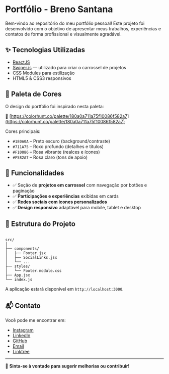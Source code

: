 # Portfólio - Breno Santana

Bem-vindo ao repositório do meu portfólio pessoal! Este projeto foi desenvolvido com o objetivo de apresentar meus trabalhos, experiências e contatos de forma profissional e visualmente agradável.

## ✨ Tecnologias Utilizadas

- [ReactJS](https://reactjs.org/)
- [Swiper.js](https://swiperjs.com/) — utilizado para criar o carrossel de projetos
- CSS Modules para estilização
- HTML5 & CSS3 responsivos

## 🎨 Paleta de Cores

O design do portfólio foi inspirado nesta paleta:

🔗 [https://colorhunt.co/palette/180a0a711a75f10086f582a7](https://colorhunt.co/palette/180a0a711a75f10086f582a7)

Cores principais:
- `#180A0A` – Preto escuro (background/contraste)
- `#711A75` – Roxo profundo (detalhes e títulos)
- `#F10086` – Rosa vibrante (realces e ícones)
- `#F582A7` – Rosa claro (tons de apoio)

## 📸 Funcionalidades

- ✅ Seção de **projetos em carrossel** com navegação por botões e paginação
- ✅ **Participações e experiências** exibidas em cards
- ✅ **Redes sociais com ícones personalizados**
- ✅ **Design responsivo** adaptável para mobile, tablet e desktop

## 📁 Estrutura do Projeto

```

src/
│
├── components/
│   ├── Footer.jsx
│   ├── SocialLinks.jsx
│   └── ...
├── styles/
│   └── Footer.module.css
├── App.jsx
└── index.js

````

A aplicação estará disponível em `http://localhost:3000`.

## 📬 Contato

Você pode me encontrar em:

* [Instagram](https://instagram.com/brenoasantana)
* [LinkedIn](https://linkedin.com/in/brenoasantana)
* [GitHub](https://github.com/brenoasantana)
* [Email](mailto:contatobrenosantana@outlook.com)
* [Linktree](https://linktr.ee/brenoasantana)

---

🧠 **Sinta-se à vontade para sugerir melhorias ou contribuir!**

```